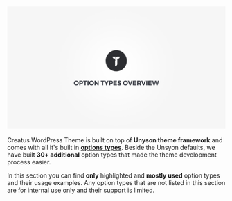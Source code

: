 <div class="thz-doc-image max">
	<img src="../../docs-media/splash-option-types-overview.jpg" alt="Creatus WordPress Theme Types Overview" />
</div>

Creatus WordPress Theme is built on top of __Unyson theme framework__ and comes with all it's built in __[options types](http://manual.unyson.io/en/latest/options/built-in/introduction.htm)__. Beside the Unsyon defaults, we have built __30+ additional__ option types that made the theme development process easier. 

In this section you can find __only__ highlighted and __mostly used__ option types and their usage examples. Any option types that are not listed in this section are for internal use only and their support is limited.


